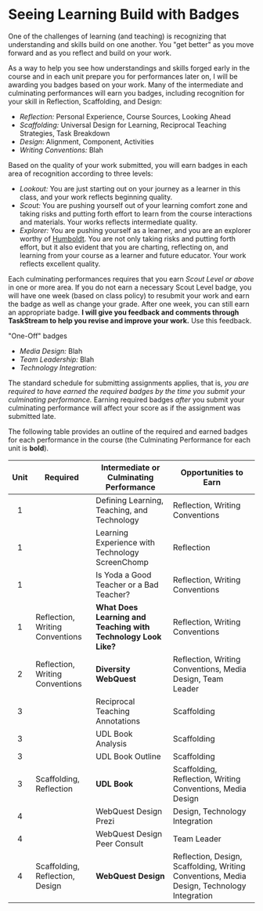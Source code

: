 # Seeing Learning Build with Badges

One of the challenges of learning (and teaching) is recognizing that understanding and skills build on one another. You "get better" as you move forward and as you reflect and build on your work.

As a way to help you see how understandings and skills forged early in the course and in each unit prepare you for performances later on, I will be awarding you badges based on your work. Many of the intermediate and culminating performances will earn you badges, including recognition for your skill in Reflection, Scaffolding, and Design:

* *Reflection:* Personal Experience, Course Sources, Looking Ahead
* *Scaffolding:* Universal Design for Learning, Reciprocal Teaching Strategies, Task Breakdown
* *Design*: Alignment, Component, Activities
* *Writing Conventions:* Blah

Based on the quality of your work submitted, you will earn badges in each area of recognition according to three levels:

* *Lookout:* You are just starting out on your journey as a learner in this class, and your work reflects beginning quality.
* *Scout:* You are pushing yourself out of your learning comfort zone and taking risks and putting forth effort to learn from the course interactions and materials. Your works reflects intermediate quality.
* *Explorer:* You are pushing yourself as a learner, and you are an explorer worthy of [Humboldt](https://en.wikipedia.org/wiki/Alexander_von_Humboldt). You are not only taking risks and putting forth effort, but it also evident that you are charting, reflecting on, and learning from your course as a learner and future educator. Your work reflects excellent quality.

Each culminating performances requires that you earn *Scout Level or above* in one or more area. If you do not earn a necessary Scout Level badge, you will have one week (based on class policy) to resubmit your work and earn the badge as well as change your grade. After one week, you can still earn an appropriate badge. **I will give you feedback and comments through TaskStream to help you revise and improve your work.** Use this feedback.

"One-Off" badges
* *Media Design:* Blah
* *Team Leadership:* Blah
* *Technology Integration:*

The standard schedule for submitting assignments applies, that is, *you are required to have earned the required badges by the time you submit your culminating performance.* Earning required badges *after* you submit your culminating performance will affect your score as if the assignment was submitted late.

The following table provides an outline of the required and earned badges for each performance in the course (the Culminating Performance for each unit is **bold**).

| Unit  | Required                                                                                             | Intermediate or **Culminating** Performance                    | Opportunities to Earn                                                                                                                                                                                                |
| :---: | ---------------------------------------------------------------------------------------------------- | -------------------------------------------------------------- | --------------------------------------------------------------------------------------------------------------------------------------------------------------------------------------------------- |
| 1     |                                                                                                      | Defining Learning, Teaching, and Technology                    | Reflection, Writing Conventions                                                                                                                                               |
| 1     |                                                                                                      | Learning Experience with Technology ScreenChomp                | Reflection                                                                                                                                                                    |
| 1     |                                                                                                      | Is Yoda a Good Teacher or a Bad Teacher?                       | Reflection, Writing Conventions                                                                                                                               |
| 1     | Reflection, Writing Conventions                        | **What Does Learning and Teaching with Technology Look Like?** | Reflection, Writing Conventions                                                                                                                |
| 2     | Reflection, Writing Conventions                        | **Diversity WebQuest**                                         | Reflection, Writing Conventions, Media Design, Team Leader                                                                                     |
| 3     |                                                                                                      | Reciprocal Teaching Annotations                                | Scaffolding                                                                                                                                                        |
| 3     |                                                                                                      | UDL Book Analysis                                              | Scaffolding                                                                                                                         |
| 3     |                                                                                                      | UDL Book Outline                                               | Scaffolding                                                                                                                         |
| 3     | Scaffolding, Reflection                                | **UDL Book**                                                   | Scaffolding, Reflection, Writing Conventions, Media Design                     |
| 4     |                                                                                                      | WebQuest Design Prezi                                          | Design, Technology Integration                                                                                                                                   |
| 4     |                                                                                                      | WebQuest Design Peer Consult                                   | Team Leader                                                                                                                                                                                         |
| 4     | Scaffolding, Reflection, Design | **WebQuest Design**                                            | Reflection, Design, Scaffolding, Writing Conventions, Media Design, Technology Integration |

